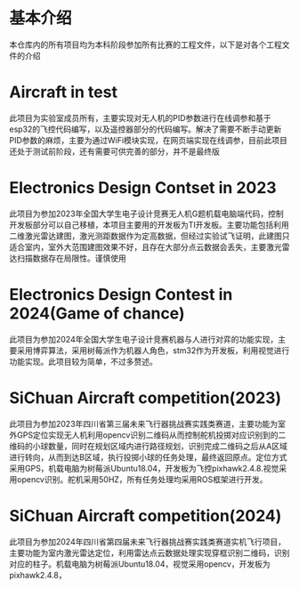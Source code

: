 # 基本介绍
  本仓库内的所有项目均为本科阶段参加所有比赛的工程文件，以下是对各个工程文件的介绍
# Aircraft in test
  此项目为实验室成员所有，主要实现对无人机的PID参数进行在线调参和基于esp32的飞控代码编写，以及遥控器部分的代码编写。解决了需要不断手动更新PID参数的麻烦，主要为通过WiFi模块实现，在网页端实现在线调参，目前此项目还处于测试前阶段，还有需要可供完善的部分，并不是最终版
# Electronics Design Contset in 2023
  此项目为参加2023年全国大学生电子设计竞赛无人机G题机载电脑端代码，控制开发板部分可以自己移植，本项目主要用的开发板为TI开发板。主要功能包括利用二维激光雷达建图，激光测距数据作为定高数据，但经过实验试飞证明，此建图只适合室内，室外大范围建图效果不好，且存在大部分点云数据会丢失，主要激光雷达扫描数据存在局限性。谨慎使用
# Electronics Design Contest in 2024(Game of chance)
  此项目为参加2024年全国大学生电子设计竞赛机器与人进行对弈的功能实现，主要采用博弈算法，采用树莓派作为机器人角色，stm32作为开发板，利用视觉进行功能实现。此项目较为简单，不过多赘述。
# SiChuan Aircraft competition(2023)
  此项目为参加2023年四川省第三届未来飞行器挑战赛实践类赛道，主要功能为室外GPS定位实现无人机利用opencv识别二维码从而控制舵机投掷对应识别到的二维码的小球数量，同时在规划区域内进行路径规划，识别完成二维码之后从A区域进行转向，从而到达B区域，执行投掷小球的任务处理，最终返回原点。定位方式采用GPS，机载电脑为树莓派Ubuntu18.04，开发板为飞控pixhawk2.4.8.视觉采用opencv识别。舵机采用50HZ，所有任务处理均采用ROS框架进行开发。
# SiChuan Aircraft competition(2024)
  此项目为参加2024年四川省第四届未来飞行器挑战赛实践类赛道实机飞行项目，主要功能为室内激光雷达定位，利用雷达点云数据处理实现穿框识别二维码，识别对应的柱子。机载电脑为树莓派Ubuntu18.04，视觉采用opencv，开发板为pixhawk2.4.8，
  
